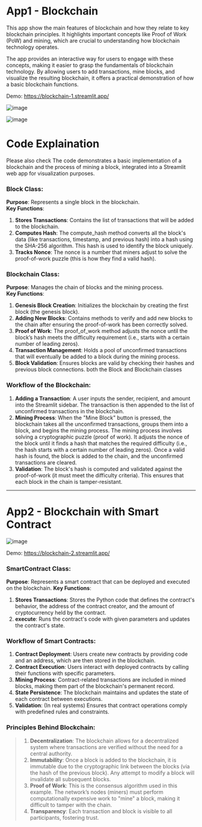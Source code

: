 # App1 - Blockchain
This app show the main features of blockchain and how they relate to key blockchain principles. It highlights important concepts like Proof of Work (PoW) and mining, which are crucial to understanding how blockchain technology operates.

The app provides an interactive way for users to engage with these concepts, making it easier to grasp the fundamentals of blockchain technology. By allowing users to add transactions, mine blocks, and visualize the resulting blockchain, it offers a practical demonstration of how a basic blockchain functions.

Demo: https://blockchain-1.streamlit.app/

![image](https://github.com/user-attachments/assets/ea50edb8-f667-4bfb-8865-d5d530ba4ea4)

![image](https://github.com/user-attachments/assets/9b7801f5-bd8a-42dd-97a5-706bca0dd36b)

# Code Explaination

Please also check The code demonstrates a basic implementation of a blockchain and the process of mining a block, integrated into a Streamlit web app for visualization purposes.

### Block Class:
**Purpose**: Represents a single block in the blockchain.<br>
**Key Functions**: 
1. **Stores Transactions**: Contains the list of transactions that will be added to the blockchain.
2. **Computes Hash**: The compute_hash method converts all the block's data (like transactions, timestamp, and previous hash) into a hash using the SHA-256 algorithm. This hash is used to identify the block uniquely.
3. **Tracks Nonce**: The nonce is a number that miners adjust to solve the proof-of-work puzzle (this is how they find a valid hash).

### Blockchain Class:
**Purpose**: Manages the chain of blocks and the mining process.<br>
**Key Functions**: 
1. **Genesis Block Creation**: Initializes the blockchain by creating the first block (the genesis block).
2. **Adding New Blocks**: Contains methods to verify and add new blocks to the chain after ensuring the proof-of-work has been correctly solved.
3. **Proof of Work**: The proof_of_work method adjusts the nonce until the block’s hash meets the difficulty requirement (i.e., starts with a certain number of leading zeros).
4. **Transaction Management**: Holds a pool of unconfirmed transactions that will eventually be added to a block during the mining process.
5. **Block Validation**: Ensures blocks are valid by checking their hashes and previous block connections. both the Block and Blockchain classes 

### Workflow of the Blockchain:<br>
1. **Adding a Transaction**: A user inputs the sender, recipient, and amount into the Streamlit sidebar. The transaction is then appended to the list of unconfirmed transactions in the blockchain.
2. **Mining Process**: When the "Mine Block" button is pressed, the blockchain takes all the unconfirmed transactions, groups them into a block, and begins the mining process.
The mining process involves solving a cryptographic puzzle (proof of work). It adjusts the nonce of the block until it finds a hash that matches the required difficulty (i.e., the hash starts with a certain number of leading zeros).
Once a valid hash is found, the block is added to the chain, and the unconfirmed transactions are cleared.
3. **Validation**: The block's hash is computed and validated against the proof-of-work (it must meet the difficulty criteria). This ensures that each block in the chain is tamper-resistant.

---

# App2 - Blockchain with Smart Contract
![image](https://github.com/user-attachments/assets/b7bc7254-dd93-4151-83e1-ebd5e8e9c7f3)

Demo: https://blockchain-2.streamlit.app/

### SmartContract Class:
**Purpose**: Represents a smart contract that can be deployed and executed on the blockchain. 
**Key Functions**: 
1. **Stores Transactions**:  Stores the Python code that defines the contract's behavior, the address of the contract creator, and the amount of cryptocurrency held by the contract.
2. **execute**: Runs the contract's code with given parameters and updates the contract's state.

### Workflow of Smart Contracts:
1. **Contract Deployment**: Users create new contracts by providing code and an address, which are then stored in the blockchain.
2. **Contract Execution**: Users interact with deployed contracts by calling their functions with specific parameters.
3. **Mining Process**: Contract-related transactions are included in mined blocks, making them part of the blockchain's permanent record.
4. **State Persistence**: The blockchain maintains and updates the state of each contract between executions.
5. **Validation**: (In real systems) Ensures that contract operations comply with predefined rules and constraints.

### Principles Behind Blockchain:
> 1. **Decentralization**: The blockchain allows for a decentralized system where transactions are verified without the need for a central authority.
> 2. **Immutability**: Once a block is added to the blockchain, it is immutable due to the cryptographic link between the blocks (via the hash of the previous block). Any attempt to modify a block will invalidate all subsequent blocks.
> 3. **Proof of Work**: This is the consensus algorithm used in this example. The network’s nodes (miners) must perform computationally expensive work to "mine" a block, making it difficult to tamper with the chain.
> 4. **Transparency**: Each transaction and block is visible to all participants, fostering trust.
